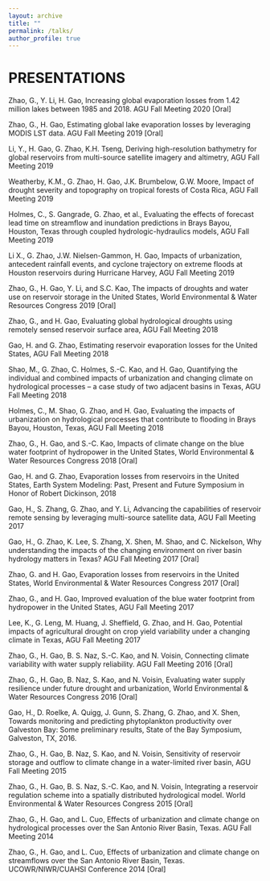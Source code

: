 ```yaml
---
layout: archive
title: ""
permalink: /talks/
author_profile: true
---
```



PRESENTATIONS
=========
Zhao, G., Y. Li, H. Gao, Increasing global evaporation losses from 1.42 million lakes between 1985 and 2018. AGU Fall Meeting 2020 [Oral]

Zhao, G., H. Gao, Estimating global lake evaporation losses by leveraging MODIS LST data. AGU Fall Meeting 2019 [Oral]

Li, Y., H. Gao, G. Zhao, K.H. Tseng, Deriving high-resolution bathymetry for global reservoirs from multi-source satellite imagery and altimetry, AGU Fall Meeting 2019

Weatherby, K.M., G. Zhao, H. Gao, J.K. Brumbelow, G.W. Moore, Impact of drought severity and topography on tropical forests of Costa Rica, AGU Fall Meeting 2019

Holmes, C., S. Gangrade, G. Zhao, et al., Evaluating the effects of forecast lead time on streamflow and inundation predictions in Brays Bayou, Houston, Texas through coupled hydrologic-hydraulics models, AGU Fall Meeting 2019

Li X., G. Zhao, J.W. Nielsen-Gammon, H. Gao, Impacts of urbanization, antecedent rainfall events, and cyclone trajectory on extreme floods at Houston reservoirs during Hurricane Harvey, AGU Fall Meeting 2019

Zhao, G., H. Gao, Y. Li, and S.C. Kao, The impacts of droughts and water use on reservoir storage in the United States, World Environmental & Water Resources Congress 2019 [Oral]

Zhao, G., and H. Gao, Evaluating global hydrological droughts using remotely sensed reservoir surface area, AGU Fall Meeting 2018

Gao, H. and G. Zhao, Estimating reservoir evaporation losses for the United States, AGU Fall Meeting 2018

Shao, M., G. Zhao, C. Holmes, S.-C. Kao, and H. Gao, Quantifying the individual and combined impacts of urbanization and changing climate on hydrological processes – a case study of two adjacent basins in Texas, AGU Fall Meeting 2018

Holmes, C., M. Shao, G. Zhao, and H. Gao, Evaluating the impacts of urbanization on hydrological processes that contribute to flooding in Brays Bayou, Houston, Texas, AGU Fall Meeting 2018

Zhao, G., H. Gao, and S.-C. Kao, Impacts of climate change on the blue water footprint of hydropower in the United States, World Environmental & Water Resources Congress 2018 [Oral]

Gao, H. and G. Zhao, Evaporation losses from reservoirs in the United States, Earth System Modeling: Past, Present and Future Symposium in Honor of Robert Dickinson, 2018

Gao, H., S. Zhang, G. Zhao, and Y. Li, Advancing the capabilities of reservoir remote sensing by leveraging multi-source satellite data, AGU Fall Meeting 2017

Gao, H., G. Zhao, K. Lee, S. Zhang, X. Shen, M. Shao, and C. Nickelson, Why understanding the impacts of the changing environment on river basin hydrology matters in Texas? AGU Fall Meeting 2017 [Oral]

Zhao, G. and H. Gao, Evaporation losses from reservoirs in the United States, World Environmental & Water Resources Congress 2017 [Oral]

Zhao, G., and H. Gao, Improved evaluation of the blue water footprint from hydropower in the United States, AGU Fall Meeting 2017

Lee, K., G. Leng, M. Huang, J. Sheffield, G. Zhao, and H. Gao, Potential impacts of agricultural drought on crop yield variability under a changing climate in Texas, AGU Fall Meeting 2017

Zhao, G., H. Gao, B. S. Naz, S.-C. Kao, and N. Voisin, Connecting climate variability with water supply reliability. AGU Fall Meeting 2016 [Oral]

Zhao, G., H. Gao, B. Naz, S. Kao, and N. Voisin, Evaluating water supply resilience under future drought and urbanization, World Environmental & Water Resources Congress 2016 [Oral]

Gao, H., D. Roelke, A. Quigg, J. Gunn, S. Zhang, G. Zhao, and X. Shen, Towards monitoring and predicting phytoplankton productivity over Galveston Bay: Some preliminary results, State of the Bay Symposium, Galveston, TX, 2016.

Zhao, G., H. Gao, B. Naz, S. Kao, and N. Voisin, Sensitivity of reservoir storage and outflow to climate change in a water-limited river basin, AGU Fall Meeting 2015

Zhao, G., H. Gao, B. S. Naz, S.-C. Kao, and N. Voisin, Integrating a reservoir regulation scheme into a spatially distributed hydrological model. World Environmental & Water Resources Congress 2015 [Oral]

Zhao, G., H. Gao, and L. Cuo, Effects of urbanization and climate change on hydrological processes over the San Antonio River Basin, Texas. AGU Fall Meeting 2014

Zhao, G., H. Gao, and L. Cuo, Effects of urbanization and climate change on streamflows over the San Antonio River Basin, Texas. UCOWR/NIWR/CUAHSI Conference 2014 [Oral]

